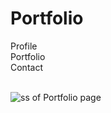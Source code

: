 # Portfolio

Profile<br>
Portfolio<br>
Contact<br><br>

![ss of Portfolio page](../assets/images/img.png)

